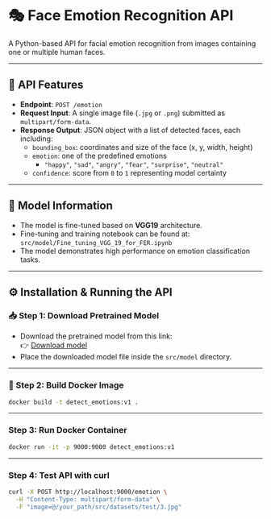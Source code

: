   # 🎭 Face Emotion Recognition API

A Python-based API for facial emotion recognition from images containing one or multiple human faces.

---

## 📌 API Features

- **Endpoint**: `POST /emotion`
- **Request Input**: A single image file (`.jpg` or `.png`) submitted as `multipart/form-data`.
- **Response Output**: JSON object with a list of detected faces, each including:
  - `bounding_box`: coordinates and size of the face (x, y, width, height)
  - `emotion`: one of the predefined emotions
    - `"happy"`, `"sad"`, `"angry"`, `"fear"`, `"surprise"`, `"neutral"`
  - `confidence`: score from `0` to `1` representing model certainty

---

## 🧠 Model Information

- The model is fine-tuned based on **VGG19** architecture.
- Fine-tuning and training notebook can be found at:  
  `src/model/Fine_tuning_VGG_19_for_FER.ipynb`
- The model demonstrates high performance on emotion classification tasks.

---

## ⚙️ Installation & Running the API

### 📥 Step 1: Download Pretrained Model

- Download the pretrained model from this link:  
  👉 [Download model](https://drive.google.com/file/d/1r70CDOi8aIQCAI9DmS-YlgDEBdFR4Iua/view?usp=drive_link)
- Place the downloaded model file inside the `src/model` directory.

---

### 🐳 Step 2: Build Docker Image

```bash
docker build -t detect_emotions:v1 .
```
---

### Step 3: Run Docker Container
```bash
docker run -it -p 9000:9000 detect_emotions:v1
```

---
### Step 4: Test API with curl
```bash
curl -X POST http://localhost:9000/emotion \
  -H "Content-Type: multipart/form-data" \
  -F "image=@/your_path/src/datasets/test/3.jpg"
```